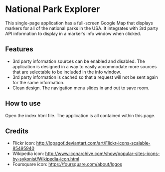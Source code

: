 # National Park Explorer

This single-page application has a full-screen Google Map that displays markers for all of the national parks in the USA.  It integrates with 3rd party API information to display in a marker’s info window when clicked.

## Features

* 3rd party information sources can be enabled and disabled.  The application is designed in a way to easily accommodate more sources that are selectable to be included in the info window.
* 3rd party information is cached so that a request will not be sent again for the same information.
* Clean design.  The navigation menu slides in and out to save room.

## How to use

Open the index.html file. The application is all contained within this page.

## Credits

* Flickr icon: http://lopagof.deviantart.com/art/Flickr-icons-scalable-85495940
* Wikipedia icon: http://www.iconarchive.com/show/popular-sites-icons-by-sykonist/Wikipedia-icon.html
* Foursquare icon: https://foursquare.com/about/logos
